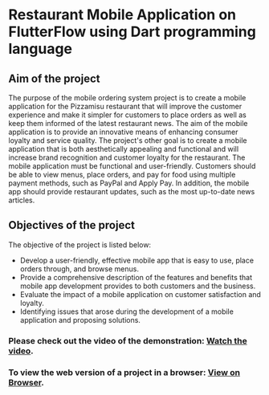 # Restaurant Mobile Application on FlutterFlow using Dart programming language

## Aim of the project
The purpose of the mobile ordering system project is to create a mobile application for the Pizzamisu restaurant that will improve the customer experience and make it simpler for customers to place orders as well as keep them informed of the latest restaurant news. The aim of the mobile application is to provide an innovative means of enhancing consumer loyalty and service quality. The project's other goal is to create a mobile application that is both aesthetically appealing and functional and will increase brand recognition and customer loyalty for the restaurant. The mobile application must be functional and user-friendly. Customers should be able to view menus, place orders, and pay for food using multiple payment methods, such as PayPal and Apply Pay. In addition, the mobile app should provide restaurant updates, such as the most up-to-date news articles.

## Objectives of the project
The objective of the project is listed below:
- Develop a user-friendly, effective mobile app that is easy to use, place orders through, and browse menus.
- Provide a comprehensive description of the features and benefits that mobile app development provides to both customers and the business.
- Evaluate the impact of a mobile application on customer satisfaction and loyalty.
- Identifying issues that arose during the development of a mobile application and proposing solutions.


### Please check out the video of the demonstration: [Watch the video](https://youtu.be/6BPKSdFs-0g).

### To view the web version of a project in a browser: [View on Browser](https://restaurant-mobile-application-rfpcan.flutterflow.app/).


